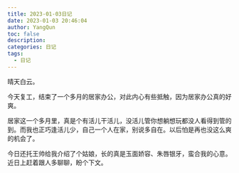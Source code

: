 ```yaml
---
title: 2023-01-03日记
date: 2023-01-03 20:46:04
author: YangQun
toc: false
description:
categories: 日记
tags:
  - 日记
---
```


晴天白云。

今天复工，结束了一个多月的居家办公，对此内心有些抵触，因为居家办公真的好爽。

居家这一个多月里，真是个有活儿干活儿，没活儿管你想躺想玩都没人看得到管的到。而我也正巧逢活儿少，自己一个人在家，别说多自在。以后怕是再也没这么爽的机会了。

今日还托王帅给我介绍了个姑娘，长的真是玉面娇容、朱唇银牙，蛮合我的心意。近日上赶着跟人多聊聊，盼个下文。

